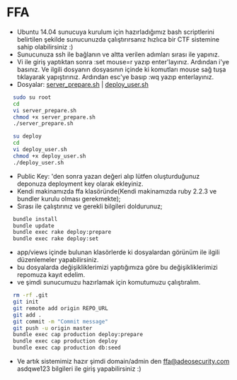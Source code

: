 # FFA

* Ubuntu 14.04 sunucuya kurulum için hazırladığımız bash scriptlerini belirtilen şekilde sunucunuzda çalıştırırsanız hızlıca 
bir CTF sistemine sahip olabilirsiniz :)
* Sunucunuza ssh ile bağlanın ve altta verilen adımları sırası ile yapınız.
* Vi ile giriş yaptıktan sonra :set mouse=r yazıp enter'layınız. Ardından i'ye basınız. Ve ilgili dosyanın dosyasının içinde ki komutları mouse sağ tuşa tıklayarak yapıştırınız. Ardından esc'ye basıp :wq yazıp enterlayınız.
* Dosyalar: <a href="https://gist.github.com/MuhammetDilmac/fb9d6eee47c72c6efa04d12f2f2fedc4#file-server_prepare-sh" target="_blank" rel="noreferrer">server_prepare.sh</a> | <a href="https://gist.github.com/MuhammetDilmac/fb9d6eee47c72c6efa04d12f2f2fedc4#file-deploy_user-sh" target="_blank" rel="noreferrer">deploy_user.sh</a>
```bash
  sudo su root
  cd
  vi server_prepare.sh
  chmod +x server_prepare.sh
  ./server_prepare.sh

  su deploy
  cd
  vi deploy_user.sh
  chmod +x deploy_user.sh
  ./deploy_user.sh
````

* Public Key: 'den sonra yazan değeri alıp lütfen oluşturduğunuz deponuza deployment key olarak ekleyiniz.
* Kendi makinamızda ffa klasöründe(Kendi makinamızda ruby 2.2.3 ve bundler kurulu olması gerekmekte);
* Sırası ile çalıştırınız ve gerekli bilgileri doldurunuz;
```bash
  bundle install
  bundle update
  bundle exec rake deploy:prepare
  bundle exec rake deploy:set
```
* app/views içinde bulunan klasörlerde ki dosyalardan görünüm ile ilgili düzenlemeler yapabilirsiniz.
* bu dosyalarda değişikliklerimizi yaptığımıza göre bu değişikliklerimizi repomuza kayıt edelim.
* ve şimdi sunucumuzu hazırlamak için komutumuzu çalıştıralım.

```bash 
  rm -rf .git
  git init
  git remote add origin REPO_URL
  git add .
  git commit -m "Commit message"
  git push -u origin master
  bundle exec cap production deploy:prepare
  bundle exec cap production deploy
  bundle exec cap production db:seed
```

* Ve artık sistemimiz hazır şimdi domain/admin den ffa@adeosecurity.com asdqwe123 bilgileri ile giriş yapabilirsiniz :)
